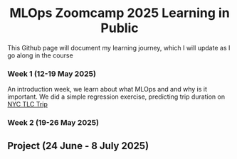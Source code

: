 # <center>MLOps Zoomcamp 2025 Learning in Public</center>

This Github page will document my learning journey, which I will update as I go along in the course

### Week 1 (12-19 May 2025)

An introduction week, we learn about what MLOps and and why is it important. We did a simple regression exercise, predicting trip duration on [NYC TLC Trip](https://www.nyc.gov/site/tlc/about/tlc-trip-record-data.page)

### Week 2 (19-26 May 2025)


## Project (24 June - 8 July 2025)